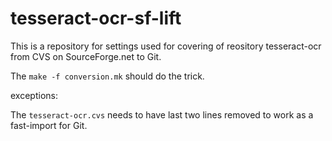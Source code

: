 # tesseract-ocr-sf-lift
This is a repository for settings used for covering of reository tesseract-ocr from CVS on SourceForge.net to Git.


The `make -f conversion.mk` should do the trick.

exceptions:

The `tesseract-ocr.cvs` needs to have last two lines removed to work as a fast-import for Git.
